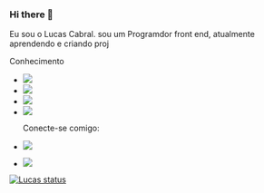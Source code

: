 ### Hi there 👋

Eu sou o Lucas Cabral. sou um Programdor front end, atualmente aprendendo e criando proj

Conhecimento
- <img src="https://img.shields.io/badge/HTML5-E34F26?style=for-the-badge&logo=html5&logoColor=white" />
- <img src="https://img.shields.io/badge/CSS3-1572B6?style=for-the-badge&logo=css3&logoColor=white" />
-  <img src="https://img.shields.io/badge/JavaScript-F7DF1E?style=for-the-badge&logo=javascript&logoColor=black" />
- <img src="https://img.shields.io/badge/GitHub-100000?style=for-the-badge&logo=github&logoColor=whitee" />

  Conecte-se comigo:
- <a href="https://www.instagram.com/lucas__cabrall/"/> <img src="https://img.shields.io/badge/Instagram-E4405F?style=for-the-badge&logo=instagram&logoColor=white">
-  <a href="https://www.linkedin.com/in/lucas-cabral-dos-santos-marques-841102230//"/> <img src="https://img.shields.io/badge/LinkedIn-0077B5?style=for-the-badge&logo=linkedin&logoColor=white">


[![Lucas status](https://github-readme-stats.vercel.app/api?username=LucasCabral12)](https://github.com/anuraghazra/github-readme-stats)





	
